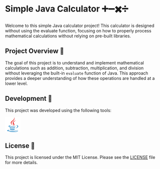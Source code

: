 # Simple Java Calculator ➕➖✖️➗

Welcome to this simple Java calculator project! This calculator is designed without using the evaluate function, focusing on how to properly process mathematical calculations without relying on pre-built libraries.

## Project Overview 📝

The goal of this project is to understand and implement mathematical calculations such as addition, subtraction, multiplication, and division without leveraging the built-in `evaluate` function of Java. This approach provides a deeper understanding of how these operations are handled at a lower level.

## Development 🔧

This project was developed using the following tools:

<code><img height="50" src="https://github.com/devicons/devicon/blob/master/icons/java/java-original.svg" alt="Java"></code>

## License 📄

This project is licensed under the MIT License. Please see the [LICENSE](LICENSE) file for more details.
